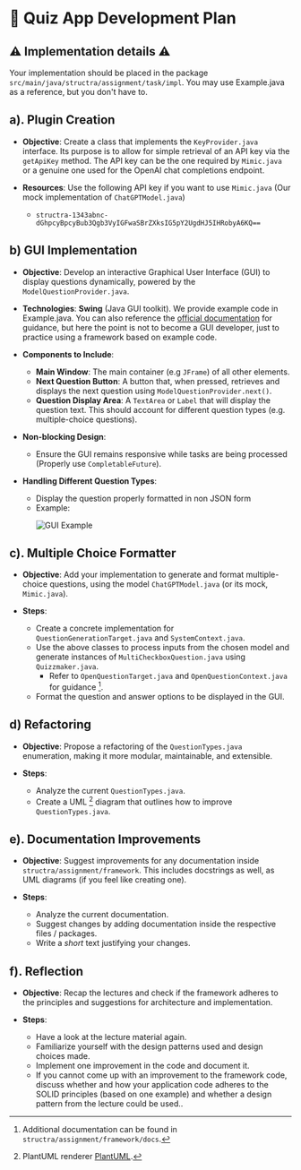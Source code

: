 # 🌟 **Quiz App Development Plan**

## ⚠️ Implementation details ⚠️

Your implementation should be placed in the package `src/main/java/structra/assignment/task/impl`. You may use Example.java
as a reference, but you don't have to.

## a). **Plugin Creation**

- **Objective**: Create a class that implements the `KeyProvider.java` interface. Its purpose is to allow for simple
  retrieval of an API key via the `getApiKey` method. The API key can be the one required by `Mimic.java` or a genuine
  one used for the OpenAI chat completions endpoint.

- **Resources**: Use the following API key if you want to use `Mimic.java` (Our mock implementation of
  `ChatGPTModel.java`)
    - `structra-1343abnc-dGhpcyBpcyBub3Qgb3VyIGFwaSBrZXksIG5pY2UgdHJ5IHRobyA6KQ==`

## b) **GUI Implementation**

- **Objective**: Develop an interactive Graphical User Interface (GUI) to display questions dynamically, powered by the
  `ModelQuestionProvider.java`.

- **Technologies**: **Swing** (Java GUI toolkit). We provide example code in Example.java. You can also reference
  the [official documentation](https://docs.oracle.com/javase/tutorial/uiswing/) for guidance, but here the point is not to become a GUI developer, just to practice using a framework based on example code.

- **Components to Include**:
    - **Main Window**: The main container (e.g `JFrame`) of all other elements.
    - **Next Question Button**: A button that, when pressed, retrieves and displays the next question using
      `ModelQuestionProvider.next()`.
    - **Question Display Area**: A `TextArea` or `Label` that will display the question text. This should account for
      different question types (e.g. multiple-choice questions).

- **Non-blocking Design**:
    - Ensure the GUI remains responsive while tasks are being processed (Properly use `CompletableFuture`).

- **Handling Different Question Types**:
    - Display the question properly formatted in non JSON form
    - Example: <p>
      ![GUI Example](/src/main/resources/GUI_example.png) </p>

## c). **Multiple Choice Formatter**

- **Objective**: Add your implementation to generate and format multiple-choice questions, using the model
  `ChatGPTModel.java` (or its mock, `Mimic.java`).

- **Steps**:
    - Create a concrete implementation for `QuestionGenerationTarget.java` and `SystemContext.java`.
    - Use the above classes to process inputs from the chosen model and generate instances of
      `MultiCheckboxQuestion.java` using `Quizzmaker.java`.
        - Refer to `OpenQuestionTarget.java` and `OpenQuestionContext.java` for guidance [^1].
    - Format the question and answer options to be displayed in the GUI.

## d) **Refactoring**

- **Objective**: Propose a refactoring of the `QuestionTypes.java` enumeration, making it more modular, maintainable, and
  extensible.

- **Steps**:
    - Analyze the current `QuestionTypes.java`.
    - Create a UML [^2] diagram that outlines how to improve `QuestionTypes.java`.

## e). **Documentation Improvements**

- **Objective**: Suggest improvements for any documentation inside `structra/assignment/framework`. This includes
  docstrings as well, as UML diagrams (if you feel like creating one).

- **Steps**:
    - Analyze the current documentation.
    - Suggest changes by adding documentation inside the respective files / packages.
    - Write a *short* text justifying your changes.

## f). **Reflection**

- **Objective**: Recap the lectures and check if the framework adheres to the principles and suggestions for architecture and implementation.

- **Steps**:
    - Have a look at the lecture material again.
    - Familiarize yourself with the design patterns used and design choices made.
    - Implement one improvement in the code and document it.
    - If you cannot come up with an improvement to the framework code, discuss whether and how your application code adheres to the SOLID principles (based on one example) and whether a design pattern from the lecture could be used..

[^1]: Additional documentation can be found in `structra/assignment/framework/docs`.
[^2]: PlantUML
renderer [PlantUML](https://www.plantuml.com/plantuml/duml/SoWkIImgAStDuNBAJrBGjLDmpCbCJbMmKiX8pSd9vt98pKi1IW80).
